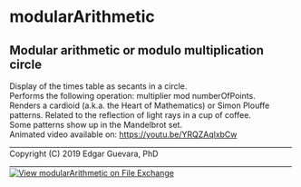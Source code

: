 # modularArithmetic
## Modular arithmetic or modulo multiplication circle <br />
Display of the times table as secants in a circle. <br />
Performs the following operation: multiplier mod numberOfPoints. <br />
Renders a cardioid (a.k.a. the Heart of Mathematics) or Simon Plouffe patterns. Related to the reflection of light rays in a cup of coffee.  <br />
Some patterns show up in the Mandelbrot set. <br />
Animated video available on: https://youtu.be/YRQZAqlxbCw <br />
______________________________________________________________________________ <br />
Copyright (C) 2019 Edgar Guevara, PhD <br />
______________________________________________________________________________ <br />
[![View modularArithmetic on File Exchange](https://www.mathworks.com/matlabcentral/images/matlab-file-exchange.svg)](https://la.mathworks.com/matlabcentral/fileexchange/73411-modulararithmetic)
